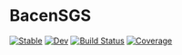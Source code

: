 # BacenSGS

[![Stable](https://img.shields.io/badge/docs-stable-blue.svg)](https://gustavohtc.github.io/BacenSGS.jl/stable)
[![Dev](https://img.shields.io/badge/docs-dev-blue.svg)](https://gustavohtc.github.io/BacenSGS.jl/dev)
[![Build Status](https://github.com/gustavohtc/BacenSGS.jl/workflows/CI/badge.svg)](https://github.com/gustavohtc/BacenSGS.jl/actions)
[![Coverage](https://codecov.io/gh/gustavohtc/BacenSGS.jl/branch/master/graph/badge.svg)](https://codecov.io/gh/gustavohtc/BacenSGS.jl)
